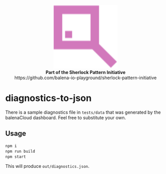 <div align="center">
  <img width="200" height="auto" src="logo.svg">
  <br>
  <b>Part of the Sherlock Pattern Initiative</b>
  <br>
  <a>https://github.com/balena-io-playground/sherlock-pattern-initiative</a>
</div>

# diagnostics-to-json

There is a sample diagnostics file in `tests/data` that was generated by the balenaCloud dashboard. Feel free to substitute your own.

## Usage

```bash
npm i
npm run build
npm start
```

This will produce `out/diagnostics.json`.
